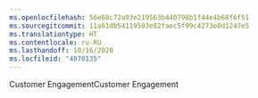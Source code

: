 ```yaml
---
ms.openlocfilehash: 56e68c72a93e219563b440798b1f44e4b68f6f51
ms.sourcegitcommit: 11a61db54119503e82faec5f99c4273e8d1247e5
ms.translationtype: HT
ms.contentlocale: ru-RU
ms.lasthandoff: 10/16/2020
ms.locfileid: "4070135"
---
```

<span data-ttu-id="54b49-101">Customer Engagement</span><span class="sxs-lookup"><span data-stu-id="54b49-101">Customer Engagement</span></span>
